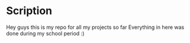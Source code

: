 # Scription
Hey guys this is my repo for all my projects so far
Everything in here was done during my school period :)
